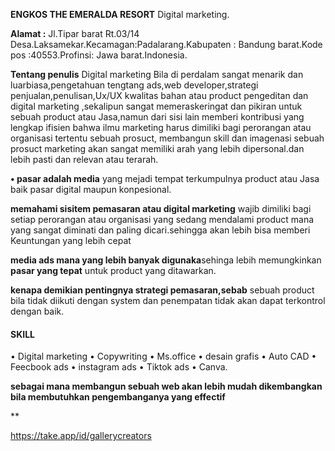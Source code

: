 
<title>protopolio</title>

**ENGKOS THE EMERALDA RESORT**
Digital marketing.

**Alamat :** Jl.Tipar barat Rt.03/14
Desa.Laksamekar.Kecamagan:Padalarang.Kabupaten : Bandung barat.Kode pos :40553.Profinsi: Jawa barat.Indonesia.

**Tentang penulis**
Digital marketing Bila di perdalam sangat menarik dan luarbiasa,pengetahuan tengtang ads,web developer,strategi penjualan,penulisan,Ux/UX kwalitas bahan atau product pengeditan dan digital marketing ,sekalipun sangat memeraskeringat dan pikiran untuk sebuah product atau Jasa,namun dari sisi lain memberi kontribusi yang lengkap ifisien bahwa ilmu marketing harus dimiliki bagi perorangan atau organisasi tertentu sebuah prosuct, membangun skill dan imagenasi sebuah prosuct marketing akan sangat memiliki arah  yang lebih dipersonal.dan lebih pasti dan relevan atau terarah.

**• pasar adalah media**
yang mejadi tempat terkumpulnya product atau Jasa baik pasar digital maupun konpesional.

**memahami sisitem pemasaran atau digital marketing** wajib dimiliki bagi setiap perorangan atau organisasi yang sedang mendalami product mana yang sangat diminati dan paling dicari.sehingga akan lebih bisa memberi Keuntungan yang lebih cepat

**media ads mana yang lebih banyak digunaka**sehinga lebih memungkinkan **pasar yang tepat** untuk product yang ditawarkan.

**kenapa demikian pentingnya strategi pemasaran,sebab** sebuah product bila tidak diikuti dengan system dan penempatan tidak akan dapat terkontrol dengan baik.

<h4>SKILL</h4>

• Digital marketing
• Copywriting
• Ms.office
• desain grafis
• Auto CAD
• Feecbook ads
• instagram ads
• Tiktok ads
• Canva.

**sebagai mana membangun sebuah web akan lebih mudah dikembangkan bila membutuhkan pengembanganya yang effectif**

<title>portopolio saya </title>**

https://take.app/id/gallerycreators







